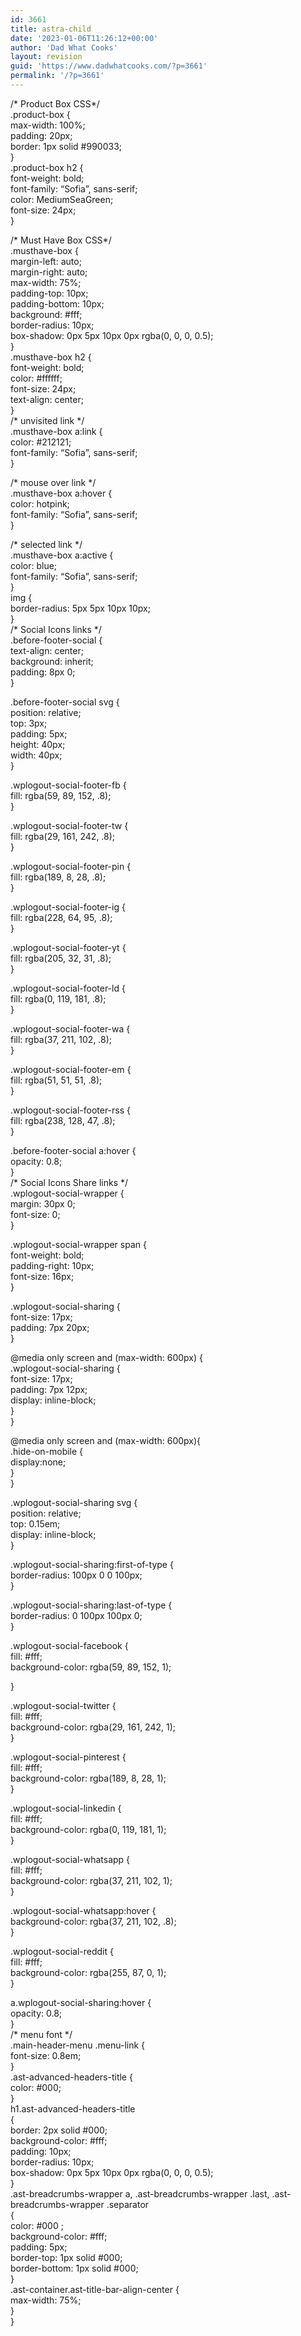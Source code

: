 ```yaml
---
id: 3661
title: astra-child
date: '2023-01-06T11:26:12+00:00'
author: 'Dad What Cooks'
layout: revision
guid: 'https://www.dadwhatcooks.com/?p=3661'
permalink: '/?p=3661'
---
```


/\* Product Box CSS\*/  
.product-box {  
 max-width: 100%;  
 padding: 20px;  
 border: 1px solid #990033;  
}  
.product-box h2 {  
 font-weight: bold;  
 font-family: “Sofia”, sans-serif;  
 color: MediumSeaGreen;  
 font-size: 24px;  
}

/\* Must Have Box CSS\*/  
.musthave-box {  
 margin-left: auto;  
 margin-right: auto;  
 max-width: 75%;  
 padding-top: 10px;  
 padding-bottom: 10px;  
 background: #fff;  
 border-radius: 10px;  
 box-shadow: 0px 5px 10px 0px rgba(0, 0, 0, 0.5);  
}  
.musthave-box h2 {  
 font-weight: bold;  
 color: #ffffff;  
 font-size: 24px;  
 text-align: center;  
}  
 /\* unvisited link \*/  
.musthave-box a:link {  
 color: #212121;  
 font-family: “Sofia”, sans-serif;  
}

/\* mouse over link \*/  
.musthave-box a:hover {  
 color: hotpink;  
 font-family: “Sofia”, sans-serif;  
}

/\* selected link \*/  
.musthave-box a:active {  
 color: blue;  
 font-family: “Sofia”, sans-serif;  
}  
img {  
 border-radius: 5px 5px 10px 10px;  
}  
/\* Social Icons links \*/  
.before-footer-social {  
 text-align: center;  
 background: inherit;  
 padding: 8px 0;  
}

.before-footer-social svg {  
 position: relative;  
 top: 3px;  
 padding: 5px;  
 height: 40px;  
 width: 40px;  
}

.wplogout-social-footer-fb {  
 fill: rgba(59, 89, 152, .8);  
}

.wplogout-social-footer-tw {  
 fill: rgba(29, 161, 242, .8);  
}

.wplogout-social-footer-pin {  
 fill: rgba(189, 8, 28, .8);  
}

.wplogout-social-footer-ig {  
 fill: rgba(228, 64, 95, .8);  
}

.wplogout-social-footer-yt {  
 fill: rgba(205, 32, 31, .8);  
}

.wplogout-social-footer-ld {  
 fill: rgba(0, 119, 181, .8);  
}

.wplogout-social-footer-wa {  
 fill: rgba(37, 211, 102, .8);  
}

.wplogout-social-footer-em {  
 fill: rgba(51, 51, 51, .8);  
}

.wplogout-social-footer-rss {  
 fill: rgba(238, 128, 47, .8);  
}

.before-footer-social a:hover {  
 opacity: 0.8;  
}  
/\* Social Icons Share links \*/  
.wplogout-social-wrapper {  
 margin: 30px 0;  
 font-size: 0;  
}

.wplogout-social-wrapper span {  
 font-weight: bold;  
 padding-right: 10px;  
 font-size: 16px;  
}

.wplogout-social-sharing {  
 font-size: 17px;  
 padding: 7px 20px;  
}

@media only screen and (max-width: 600px) {  
 .wplogout-social-sharing {  
 font-size: 17px;  
 padding: 7px 12px;  
 display: inline-block;  
 }  
}

@media only screen and (max-width: 600px){  
.hide-on-mobile {  
 display:none;  
 }  
}

.wplogout-social-sharing svg {  
 position: relative;  
 top: 0.15em;  
 display: inline-block;  
}

.wplogout-social-sharing:first-of-type {  
 border-radius: 100px 0 0 100px;  
}

.wplogout-social-sharing:last-of-type {  
 border-radius: 0 100px 100px 0;  
}

.wplogout-social-facebook {  
 fill: #fff;  
 background-color: rgba(59, 89, 152, 1);

}

.wplogout-social-twitter {  
 fill: #fff;  
 background-color: rgba(29, 161, 242, 1);  
}

.wplogout-social-pinterest {  
 fill: #fff;  
 background-color: rgba(189, 8, 28, 1);  
}

.wplogout-social-linkedin {  
 fill: #fff;  
 background-color: rgba(0, 119, 181, 1);  
}

.wplogout-social-whatsapp {  
 fill: #fff;  
 background-color: rgba(37, 211, 102, 1);  
}

.wplogout-social-whatsapp:hover {  
 background-color: rgba(37, 211, 102, .8);  
}

.wplogout-social-reddit {  
 fill: #fff;  
 background-color: rgba(255, 87, 0, 1);  
}

a.wplogout-social-sharing:hover {  
 opacity: 0.8;  
}  
/\* menu font \*/  
.main-header-menu .menu-link {  
 font-size: 0.8em;  
}  
.ast-advanced-headers-title {  
 color: #000;  
}  
h1.ast-advanced-headers-title  
{  
 border: 2px solid #000;  
 background-color: #fff;  
 padding: 10px;  
 border-radius: 10px;  
 box-shadow: 0px 5px 10px 0px rgba(0, 0, 0, 0.5);  
}  
.ast-breadcrumbs-wrapper a, .ast-breadcrumbs-wrapper .last, .ast-breadcrumbs-wrapper .separator  
{  
 color: #000 ;  
 background-color: #fff;  
 padding: 5px;  
 border-top: 1px solid #000;  
 border-bottom: 1px solid #000;  
}  
.ast-container.ast-title-bar-align-center {  
 max-width: 75%;  
}  
}